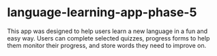 # language-learning-app-phase-5
This app was designed to help users learn a new language in a fun and easy way. Users can complete selected quizzes, progress forms to help them monitor their progress, and store words they need to improve on. 
